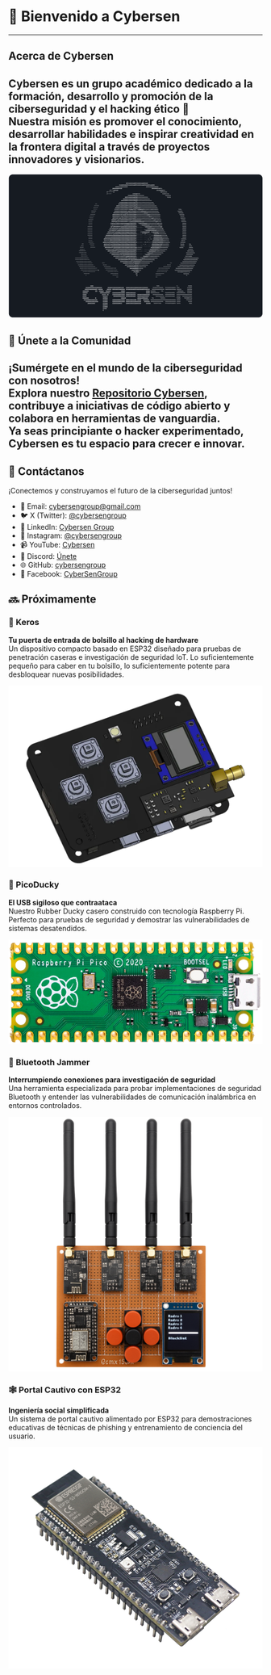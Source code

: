 # 👾 Bienvenido a Cybersen
---
## Acerca de Cybersen

Cybersen es un grupo académico dedicado a la formación, desarrollo y promoción de la ciberseguridad y el hacking ético 👾  
Nuestra misión es promover el conocimiento, desarrollar habilidades e inspirar creatividad en la frontera digital a través de proyectos innovadores y visionarios.
---
![Perfil de Cybersen](assets/cybersen.png)
## 🔗 Únete a la Comunidad

¡Sumérgete en el mundo de la ciberseguridad con nosotros!  
Explora nuestro [Repositorio Cybersen](https://github.com/cybersengroup), contribuye a iniciativas de código abierto y colabora en herramientas de vanguardia.  
Ya seas principiante o hacker experimentado, Cybersen es tu espacio para crecer e innovar.
---

## 📡 Contáctanos

¡Conectemos y construyamos el futuro de la ciberseguridad juntos!
- 📧 Email: [cybersengroup@gmail.com](mailto:cybersengroup@gmail.com)  
- 🐦 X (Twitter): [@cybersengroup](https://x.com/cybersengroup)  
- 💼 LinkedIn: [Cybersen Group](https://www.linkedin.com/in/cybersen-group-904682349/)  
- 📸 Instagram: [@cybersengroup](https://www.instagram.com/cybersengroup/)  
- 📹 YouTube: [Cybersen](https://www.youtube.com/@CybersenGroup)  
- 💬 Discord: [Únete](https://discord.gg/CTq7js2mtu)  
- 🌐 GitHub: [cybersengroup](https://github.com/cybersengroup)  
- 📘 Facebook: [CyberSenGroup](https://www.facebook.com/CyberSenGroup)  

## 🔜 Próximamente

### 🔧 Keros  
**Tu puerta de entrada de bolsillo al hacking de hardware**  
Un dispositivo compacto basado en ESP32 diseñado para pruebas de penetración caseras e investigación de seguridad IoT. Lo suficientemente pequeño para caber en tu bolsillo, lo suficientemente potente para desbloquear nuevas posibilidades.  

![Keros](assets/keros.png)

### 🦆 PicoDucky  
**El USB sigiloso que contraataca**  
Nuestro Rubber Ducky casero construido con tecnología Raspberry Pi. Perfecto para pruebas de seguridad y demostrar las vulnerabilidades de sistemas desatendidos.  

![PicoDucky](assets/picoducky.png)

### 📡 Bluetooth Jammer  
**Interrumpiendo conexiones para investigación de seguridad**  
Una herramienta especializada para probar implementaciones de seguridad Bluetooth y entender las vulnerabilidades de comunicación inalámbrica en entornos controlados.  

![Bluetooth Jammer](assets/jammer.png)

### 🕸️ Portal Cautivo con ESP32  
**Ingeniería social simplificada**  
Un sistema de portal cautivo alimentado por ESP32 para demostraciones educativas de técnicas de phishing y entrenamiento de conciencia del usuario.  

![Portal Cautivo](assets/portal.png)
